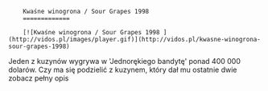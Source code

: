 
        Kwaśne winogrona / Sour Grapes 1998 
        =============
        
        [![Kwaśne winogrona / Sour Grapes 1998 ](http://vidos.pl/images/player.gif)](http://vidos.pl/kwasne-winogrona-sour-grapes-1998)
        
        
 Jeden z kuzynów wygrywa w 'Jednorękiego bandytę' ponad 400 000 dolarów. Czy ma się podzielić z kuzynem, który dał mu ostatnie dwie zobacz pełny opis
    